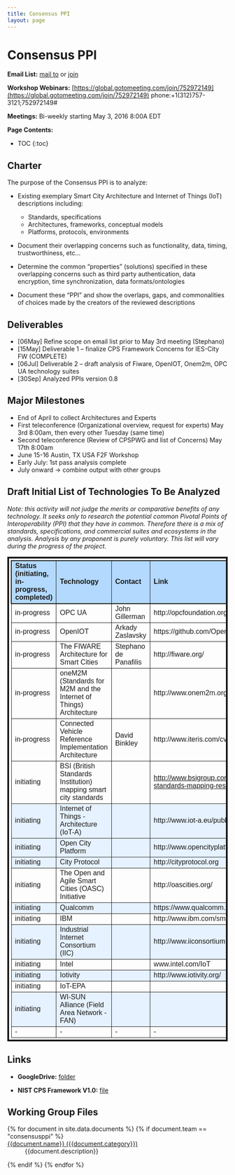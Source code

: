 ```yaml
---
title: Consensus PPI
layout: page
---
```




# Consensus PPI
**Email List:** [mail to](mailto:scf_consenusppi@nist.gov) or [join](mailto:scf_consenusppi-join@nist.gov) 

**Workshop Webinars:** [https://global.gotomeeting.com/join/752972149](https://global.gotomeeting.com/join/752972149) phone:+1(312)757-3121;752972149#

**Meetings:** Bi-weekly starting May 3, 2016 8:00A EDT

**Page Contents:**

* TOC
{:toc}


## Charter

The purpose of the Consensus PPI is to analyze:

* Existing exemplary Smart City Architecture and Internet of Things (IoT) descriptions including:
	* Standards, specifications
	* Architectures, frameworks, conceptual models
    * Platforms, protocols, environments 

* Document their overlapping concerns such as functionality, data, timing, trustworthiness, etc…

* Determine the common “properties” (solutions) specified in these overlapping concerns such as third party authentication, data encryption, time synchronization, data formats/ontologies

* Document these “PPI” and show the overlaps, gaps, and commonalities of choices made by the creators of the reviewed descriptions

## Deliverables

  * [06May] Refine scope on email list prior to May 3rd meeting (Stephano)
  * [15May] Deliverable 1 – finalize CPS Framework Concerns for IES-City FW (COMPLETE)
  * [06Jul] Deliverable 2 – draft analysis of Fiware, OpenIOT, Onem2m, OPC UA technology suites
  * [30Sep] Analyzed PPIs version 0.8

## Major Milestones

  * End of April to collect Architectures and Experts
  * First teleconference (Organizational overview, request for experts) May 3rd 8:00am, then every other Tuesday (same time)
  * Second teleconference (Review of CPSPWG and list of Concerns) May 17th 8:00am
  * June 15-16 Austin, TX USA F2F Workshop
  * Early July: 1st pass analysis complete
  * July onward -> combine output with other groups

## Draft Initial List of Technologies To Be Analyzed

*Note: this activity will not judge the merits or comparative benefits of any technology. It seeks only to research the potential common Pivotal Points of Interoperability (PPI) that they have in common. Therefore there is a mix of standards, specifications, and commercial suites and ecosystems in the analysis. Analysis by any proponent is purely voluntary. This list will vary during the progress of the project.*

<table style="padding:4px;border-collapse: collapse;border:solid 4px;width:100%;font-family:Arial, Helvetica, sans-serif">
  <tr style="border:solid 2px;background-color:#b3d9ff;font-weight: bold">
    <td >Status (initiating, in-progress, completed)</td>
    <td style="border:solid 1px">Technology</td>	<td style="border:solid 1px">Contact</td>
	<td style="border:solid 1px">Link</td>
  </tr>
  <tr>
    <td style="border:solid 1px">in-progress</td>
    <td style="border:solid 1px">OPC UA</td>	
    <td style="border:solid 1px">John Gillerman</td>
	<td style="border:solid 1px"><a ref="http://opcfoundation.org/about/opc-technologies/opc-ua/">http://opcfoundation.org/about/opc-technologies/opc-ua/</a></td>
  </tr>
  <tr>
    <td style="border:solid 1px">in-progress</td>
    <td style="border:solid 1px">OpenIOT</td>	
    <td style="border:solid 1px">Arkady Zaslavsky</td>
	<td style="border:solid 1px"><a ref="https://github.com/OpenIotOrg/openiot">https://github.com/OpenIotOrg/openiot</a></td>
  </tr>
  <tr>
    <td style="border:solid 1px">in-progress</td>
    <td style="border:solid 1px">The FIWARE Architecture for Smart Cities</td>
    <td style="border:solid 1px">Stephano de Panafilis</td>
	<td style="border:solid 1px"><a ref="http://fiware.org/">http://fiware.org/</a></td>
  </tr>
  <tr>
    <td style="border:solid 1px">in-progress</td>
    <td style="border:solid 1px">oneM2M (Standards for M2M and the Internet of Things) Architecture</td>
    <td style="border:solid 1px"></td>
	<td style="border:solid 1px"><a ref="http://www.onem2m.org/technical/published-documents">http://www.onem2m.org/technical/published-documents</a></td>
  </tr>
  <tr>
    <td style="border:solid 1px">in-progress</td>
    <td style="border:solid 1px">Connected Vehicle Reference Implementation Architecture</td>
    <td style="border:solid 1px">David Binkley</td>
	<td style="border:solid 1px"><a ref="http://www.iteris.com/cvria/">http://www.iteris.com/cvria/</a></td>
  </tr>
  <tr>
    <td style="border:solid 1px">initiating</td>
    <td style="border:solid 1px">BSI (British Standards Institution) mapping smart city standards</td>
    <td style="border:solid 1px"></td>
	<td style="border:solid 1px"><a href="http://www.bsigroup.com/en-GB/smart-cities/smart-cities-standards-mapping-research-and-modelling/">http://www.bsigroup.com/en-GB/smart-cities/smart-cities-standards-mapping-research-and-modelling/</a></td>
  </tr>
  <tr style="background-color:#e6f2ff">
    <td style="border:solid 1px">initiating</td>
    <td style="border:solid 1px">Internet of Things - Architecture (IoT-A)</td>
    <td style="border:solid 1px"></td>
	<td style="border:solid 1px"><a ref="http://www.iot-a.eu/public/public-documents">http://www.iot-a.eu/public/public-documents</a></td>
  </tr>
  <tr style="background-color:#e6f2ff">
    <td style="border:solid 1px">initiating</td>
    <td style="border:solid 1px">Open City Platform</td>
    <td style="border:solid 1px"></td>
	<td style="border:solid 1px"><a ref="http://www.opencityplatform.eu/">http://www.opencityplatform.eu/</a></td>
  </tr>
  <tr style="background-color:#e6f2ff">
    <td style="border:solid 1px">initiating</td>
    <td style="border:solid 1px">City Protocol</td>
    <td style="border:solid 1px"></td>
	<td style="border:solid 1px"><a ref="http://cityprotocol.org">http://cityprotocol.org</a></td>
  </tr>
  <tr>
    <td style="border:solid 1px">initiating</td>
    <td style="border:solid 1px">The Open and Agile Smart Cities (OASC) Initiative</td>
    <td style="border:solid 1px"></td>
	<td style="border:solid 1px"><a ref="http://oascities.org/">http://oascities.org/</a></td>
  </tr>
  <tr style="background-color:#e6f2ff">
    <td style="border:solid 1px">initiating</td>
    <td style="border:solid 1px">Qualcomm</td>	
    <td style="border:solid 1px"></td>
	<td style="border:solid 1px"><a ref="https://www.qualcomm.com/products/smart-cities">https://www.qualcomm.com/products/smart-cities</a></td>
  </tr>
  <tr>
    <td style="border:solid 1px">initiating</td>
    <td style="border:solid 1px">IBM</td>		
    <td style="border:solid 1px"></td>
	<td style="border:solid 1px"><a ref="http://www.ibm.com/smarterplanet/us/en/smarter_cities/overview/">http://www.ibm.com/smarterplanet/us/en/smarter_cities/overview/</a></td>
  </tr>
  <tr style="background-color:#e6f2ff">
    <td style="border:solid 1px">initiating</td>
    <td style="border:solid 1px">Industrial Internet Consortium (IIC)</td>
    <td style="border:solid 1px"></td>
	<td style="border:solid 1px"><a ref="http://www.iiconsortium.org/">http://www.iiconsortium.org/</a></td>
  </tr>
  <tr>
    <td style="border:solid 1px">initiating</td>
    <td style="border:solid 1px">Intel</td>	
    <td style="border:solid 1px"></td>
	<td style="border:solid 1px"><a ref="www.intel.com/IoT">www.intel.com/IoT</a></td>
  </tr>
  <tr style="background-color:#e6f2ff">
    <td style="border:solid 1px">initiating</td>
    <td style="border:solid 1px">Iotivity</td>	
    <td style="border:solid 1px"></td>
	<td style="border:solid 1px"><a ref="http://www.iotivity.org/">http://www.iotivity.org/</a></td>
  </tr>
  <tr>
    <td style="border:solid 1px">initiating</td>
    <td style="border:solid 1px">IoT-EPA</td>	
    <td style="border:solid 1px"></td>
	<td style="border:solid 1px"><a ref=""></a></td>
  </tr>
  <tr style="background-color:#e6f2ff">
    <td style="border:solid 1px">initiating</td>
    <td style="border:solid 1px">WI-SUN Alliance (Field Area Network - FAN) </td>
    <td style="border:solid 1px"></td>
	<td style="border:solid 1px"><a ref=""></a></td>
  </tr>
  <tr>
    <td style="border:solid 1px">-</td>
    <td style="border:solid 1px">-</td>	
    <td style="border:solid 1px">-</td>
	<td style="border:solid 1px"><a ref="">-</a></td>
  </tr>
</table>

## Links

  *  **GoogleDrive:** [folder](https://drive.google.com/open?id=0B8X_t7SvioZdM2VEOUdUMDV2Rnc)

  *  **NIST CPS Framework V1.0:** [file](https://s3.amazonaws.com/nist-sgcps/cpspwg/files/pwgglobal/CPS_PWG_Draft_Framework_for_Cyber_Physical_Systems_Release_1_0Final.pdf)


## Working Group Files

<dl>
{% for document in site.data.documents %}
  {% if document.team == "consensusppi" %}
  
  <dt>
    <a href="{{document.url}}" >
    {{document.name}} ({{document.category}})</a>
  </dt>
  <dd>{{document.description}}</dd>

  {% endif %}
{% endfor %}
</dl>